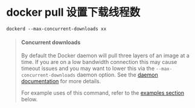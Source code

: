 # docker pull 设置下载线程数

```text
dockerd --max-concurrent-downloads xx
```

> #### Concurrent downloads <a id="concurrent-downloads"></a>
>
> By default the Docker daemon will pull three layers of an image at a time. If you are on a low bandwidth connection this may cause timeout issues and you may want to lower this via the `--max-concurrent-downloads` daemon option. See the [daemon documentation](https://docs.docker.com/engine/reference/commandline/dockerd/) for more details.
>
> For example uses of this command, refer to the [examples section](https://docs.docker.com/engine/reference/commandline/pull/#examples) below.

